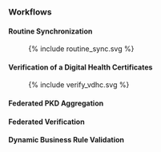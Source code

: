 


### Workflows 

####  <a id="routine_sync"></a> Routine Synchronization
<figure style="width:70%">
 {% include routine_sync.svg %}
</figure>


####  <a id="routine_sync"></a> Verification of a Digital Health Certificates
<figure style="width:70%">
 {% include verify_vdhc.svg %}
</figure>




#### Federated PKD Aggregation

<object data="aggregation.svg" type="image/svg+xml"></object>

#### Federated Verification

<object data="verification.svg" type="image/svg+xml"></object>

#### Dynamic Business Rule Validation

<object data="business_rule_validation.svg" type="image/svg+xml"></object>
